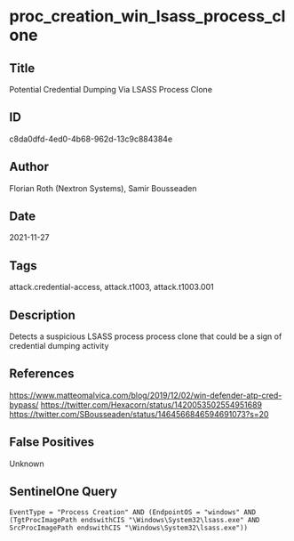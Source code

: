 # proc_creation_win_lsass_process_clone

## Title
Potential Credential Dumping Via LSASS Process Clone

## ID
c8da0dfd-4ed0-4b68-962d-13c9c884384e

## Author
Florian Roth (Nextron Systems), Samir Bousseaden

## Date
2021-11-27

## Tags
attack.credential-access, attack.t1003, attack.t1003.001

## Description
Detects a suspicious LSASS process process clone that could be a sign of credential dumping activity

## References
https://www.matteomalvica.com/blog/2019/12/02/win-defender-atp-cred-bypass/
https://twitter.com/Hexacorn/status/1420053502554951689
https://twitter.com/SBousseaden/status/1464566846594691073?s=20

## False Positives
Unknown

## SentinelOne Query
```
EventType = "Process Creation" AND (EndpointOS = "windows" AND (TgtProcImagePath endswithCIS "\Windows\System32\lsass.exe" AND SrcProcImagePath endswithCIS "\Windows\System32\lsass.exe"))

```